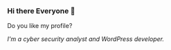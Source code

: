 ### Hi there Everyone 👋

Do you like my profile?

*I'm a cyber security analyst and WordPress developer.*


